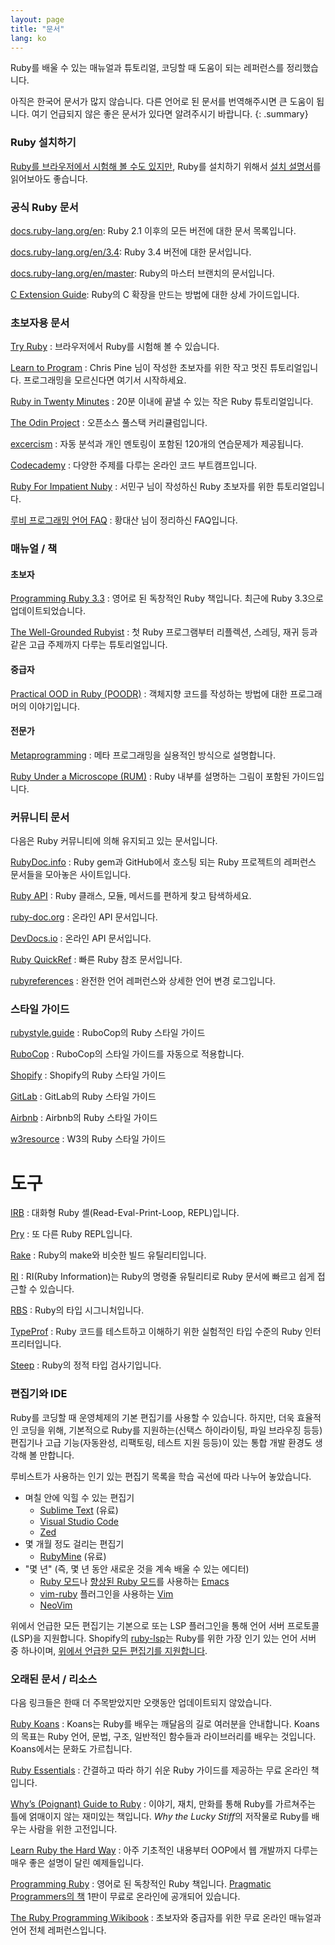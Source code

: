 ```yaml
---
layout: page
title: "문서"
lang: ko
---
```


Ruby를 배울 수 있는 매뉴얼과 튜토리얼, 코딩할 때 도움이 되는 레퍼런스를
정리했습니다.

아직은 한국어 문서가 많지 않습니다. 다른 언어로 된 문서를 번역해주시면 큰
도움이 됩니다. 여기 언급되지 않은 좋은 문서가 있다면 알려주시기 바랍니다.
{: .summary}

### Ruby 설치하기

[Ruby를 브라우저에서 시험해 볼 수도 있지만][1], Ruby를 설치하기 위해서
[설치 설명서](installation/)를 읽어보아도 좋습니다.

### 공식 Ruby 문서

[docs.ruby-lang.org/en][docs-rlo]: Ruby 2.1 이후의 모든 버전에 대한 문서 목록입니다.

[docs.ruby-lang.org/en/3.4][docs-rlo-3.4]: Ruby 3.4 버전에 대한 문서입니다.

[docs.ruby-lang.org/en/master][docs-rlo-master]: Ruby의 마스터 브랜치의 문서입니다.

[C Extension Guide][docs-rlo-extension]: Ruby의 C 확장을 만드는 방법에 대한 상세 가이드입니다.

### 초보자용 문서

[Try Ruby][1]
: 브라우저에서 Ruby를 시험해 볼 수 있습니다.

[Learn to Program][8]
: Chris Pine 님이 작성한 초보자를 위한 작고 멋진 튜토리얼입니다.
  프로그래밍을 모르신다면 여기서 시작하세요.

[Ruby in Twenty Minutes][rubyin20]
: 20분 이내에 끝낼 수 있는 작은 Ruby 튜토리얼입니다.

[The Odin Project][odin]
: 오픈소스 풀스택 커리큘럼입니다.

[excercism][exercism]
: 자동 분석과 개인 멘토링이 포함된 120개의 연습문제가 제공됩니다.

[Codecademy][codecademy]
: 다양한 주제를 다루는 온라인 코드 부트캠프입니다.

[Ruby For Impatient Nuby][ko-1]
: 서민구 님이 작성하신 Ruby 초보자를 위한 튜토리얼입니다.

[루비 프로그래밍 언어 FAQ][ko-2]
: 황대산 님이 정리하신 FAQ입니다.

### 매뉴얼 / 책

#### 초보자

[Programming Ruby 3.3][pickaxe]
: 영어로 된 독창적인 Ruby 책입니다. 최근에 Ruby 3.3으로 업데이트되었습니다.

[The Well-Grounded Rubyist][grounded]
: 첫 Ruby 프로그램부터 리플렉션, 스레딩, 재귀 등과 같은 고급 주제까지 다루는 튜토리얼입니다.

#### 중급자

[Practical OOD in Ruby (POODR)][poodr]
: 객체지향 코드를 작성하는 방법에 대한 프로그래머의 이야기입니다.

#### 전문가

[Metaprogramming][meta]
: 메타 프로그래밍을 실용적인 방식으로 설명합니다.

[Ruby Under a Microscope (RUM)][microscope]
: Ruby 내부를 설명하는 그림이 포함된 가이드입니다.

### 커뮤니티 문서

다음은 Ruby 커뮤니티에 의해 유지되고 있는 문서입니다.

[RubyDoc.info][16]
: Ruby gem과 GitHub에서 호스팅 되는 Ruby 프로젝트의 레퍼런스 문서들을
  모아놓은 사이트입니다.

[Ruby API][40]
: Ruby 클래스, 모듈, 메서드를 편하게 찾고 탐색하세요.

[ruby-doc.org][39]
: 온라인 API 문서입니다.

[DevDocs.io][40]
: 온라인 API 문서입니다.

[Ruby QuickRef][42]
: 빠른 Ruby 참조 문서입니다.

[rubyreferences][43]
: 완전한 언어 레퍼런스와 상세한 언어 변경 로그입니다.

### 스타일 가이드

[rubystyle.guide][44]
: RuboCop의 Ruby 스타일 가이드

[RuboCop][45]
: RuboCop의 스타일 가이드를 자동으로 적용합니다.

[Shopify][46]
: Shopify의 Ruby 스타일 가이드

[GitLab][47]
: GitLab의 Ruby 스타일 가이드

[Airbnb][48]
: Airbnb의 Ruby 스타일 가이드

[w3resource][49]
: W3의 Ruby 스타일 가이드

# 도구

[IRB][50]
: 대화형 Ruby 셸(Read-Eval-Print-Loop, REPL)입니다.

[Pry][51]
: 또 다른 Ruby REPL입니다.

[Rake][52]
: Ruby의 make와 비슷한 빌드 유틸리티입니다.

[RI][53]
: RI(Ruby Information)는 Ruby의 명령줄 유틸리티로 Ruby 문서에 빠르고 쉽게 접근할 수 있습니다.

[RBS][54]
: Ruby의 타입 시그니처입니다.

[TypeProf][55]
: Ruby 코드를 테스트하고 이해하기 위한 실험적인 타입 수준의 Ruby 인터프리터입니다.

[Steep][56]
: Ruby의 정적 타입 검사기입니다.

### 편집기와 IDE

Ruby를 코딩할 때 운영체제의 기본 편집기를 사용할 수 있습니다. 하지만,
더욱 효율적인 코딩을 위해, 기본적으로 Ruby를 지원하는(신택스 하이라이팅,
파일 브라우징 등등) 편집기나 고급 기능(자동완성, 리팩토링, 테스트
지원 등등)이 있는 통합 개발 환경도 생각해 볼 만합니다.

루비스트가 사용하는 인기 있는 편집기 목록을
학습 곡선에 따라 나누어 놓았습니다.
* 며칠 안에 익힐 수 있는 편집기
  * [Sublime Text][37] (유료)
  * [Visual Studio Code][vscode]
  * [Zed][zed]
* 몇 개월 정도 걸리는 편집기
  * [RubyMine][27] (유료)
* "몇 년" (즉, 몇 년 동안 새로운 것을 계속 배울 수 있는 에디터)
  * [Ruby 모드][21]나 [향상된 Ruby 모드][enh-ruby-mode]를 사용하는 [Emacs][20]
  * [vim-ruby][26] 플러그인을 사용하는 [Vim][25]
  * [NeoVim][neovim]

위에서 언급한 모든 편집기는 기본으로 또는 LSP 플러그인을 통해
언어 서버 프로토콜(LSP)을 지원합니다. Shopify의 [ruby-lsp][ruby-lsp]는
Ruby를 위한 가장 인기 있는 언어 서버 중 하나이며,
[위에서 언급한 모든 편집기를 지원합니다][ruby-lsp-supported-editors].

### 오래된 문서 / 리소스

다음 링크들은 한때 더 주목받았지만 오랫동안 업데이트되지 않았습니다.

[Ruby Koans][2]
: Koans는 Ruby를 배우는 깨달음의 길로 여러분을 안내합니다. Koans의 목표는
  Ruby 언어, 문법, 구조, 일반적인 함수들과 라이브러리를 배우는 것입니다.
  Koans에서는 문화도 가르칩니다.

[Ruby Essentials][7]
: 간결하고 따라 하기 쉬운 Ruby 가이드를 제공하는
  무료 온라인 책입니다.

[Why’s (Poignant) Guide to Ruby][5]
: 이야기, 재치, 만화를 통해 Ruby를 가르쳐주는 틀에 얽매이지 않는 재미있는
  책입니다. *Why the Lucky Stiff*의 저작물로 Ruby를 배우는 사람을 위한
  고전입니다.

[Learn Ruby the Hard Way][38]
: 아주 기초적인 내용부터 OOP에서 웹 개발까지 다루는 매우 좋은 설명이
  달린 예제들입니다.

[Programming Ruby][9]
: 영어로 된 독창적인 Ruby 책입니다. [Pragmatic Programmers의 책][10]
  1판이 무료로 온라인에 공개되어 있습니다.

[The Ruby Programming Wikibook][12]
: 초보자와 중급자를 위한 무료 온라인 매뉴얼과
  언어 전체 레퍼런스입니다.

[1]: https://try.ruby-lang.org/
[2]: https://rubykoans.com/
[5]: https://poignant.guide
[7]: https://www.techotopia.com/index.php/Ruby_Essentials
[8]: https://pine.fm/LearnToProgram/
[9]: https://www.ruby-doc.org/docs/ProgrammingRuby/
[10]: https://pragprog.com/titles/ruby5/programming-ruby-3-3-5th-edition/
[12]: https://en.wikibooks.org/wiki/Ruby_programming_language
[16]: https://www.rubydoc.info/
[20]: https://www.gnu.org/software/emacs/
[21]: https://www.emacswiki.org/emacs/RubyMode
[25]: https://www.vim.org/
[26]: https://github.com/vim-ruby/vim-ruby
[27]: https://www.jetbrains.com/ruby/
[34]: https://ruby-doc.org/
[37]: https://www.sublimetext.com/
[38]: https://learncodethehardway.org/ruby/
[39]: https://www.ruby-doc.org/
[40]: https://devdocs.io/ruby/
[42]: https://www.zenspider.com/ruby/quickref.html
[43]: https://rubyreferences.github.io/
[44]: https://rubystyle.guide/
[45]: https://github.com/rubocop/ruby-style-guide
[46]: https://ruby-style-guide.shopify.dev/
[47]: https://docs.gitlab.com/ee/development/backend/ruby_style_guide.html
[48]: https://github.com/airbnb/ruby
[49]: https://www.w3resource.com/ruby/ruby-style-guide.php
[50]: https://github.com/ruby/irb
[51]: https://github.com/pry/pry
[52]: https://github.com/ruby/rake
[53]: https://ruby.github.io/rdoc/RI_md.html
[54]: https://github.com/ruby/rbs
[55]: https://github.com/ruby/typeprof
[56]: https://github.com/soutaro/steep
[codecademy]: https://www.codecademy.com/learn/learn-ruby
[docs-rlo]: https://docs.ruby-lang.org/en
[docs-rlo-3.4]: https://docs.ruby-lang.org/en/3.4
[docs-rlo-master]: https://docs.ruby-lang.org/en/master
[docs-rlo-extension]: https://docs.ruby-lang.org/en/master/extension_rdoc.html
[enh-ruby-mode]: https://github.com/zenspider/enhanced-ruby-mode/
[exercism]: https://exercism.org/tracks/ruby
[grounded]: https://www.manning.com/books/the-well-grounded-rubyist-third-edition
[meta]: https://pragprog.com/titles/ppmetr2/metaprogramming-ruby-2/
[microscope]: https://patshaughnessy.net/ruby-under-a-microscope
[neovim]: https://neovim.io/
[odin]: https://www.theodinproject.com/paths/full-stack-ruby-on-rails/courses/ruby
[pickaxe]: https://pragprog.com/titles/ruby5/programming-ruby-3-3-5th-edition/
[poodr]: https://www.poodr.com/
[ruby-lsp]: https://github.com/Shopify/ruby-lsp
[ruby-lsp-supported-editors]: https://shopify.github.io/ruby-lsp/editors.html
[rubyapi-org]: https://rubyapi.org/
[rubyin20]: https://www.ruby-lang.org/ko/documentation/quickstart/
[vscode]: https://code.visualstudio.com/docs/languages/ruby
[zed]: https://zed.dev/

[ko-1]: https://docs.google.com/document/d/15yEpi2ZMB2Lld5lA1TANt13SJ_cKygP314cqyKhELwQ/preview
[ko-2]: https://web.archive.org/web/20190521035426/http://beyond.daesan.com/pages/ruby-faq
